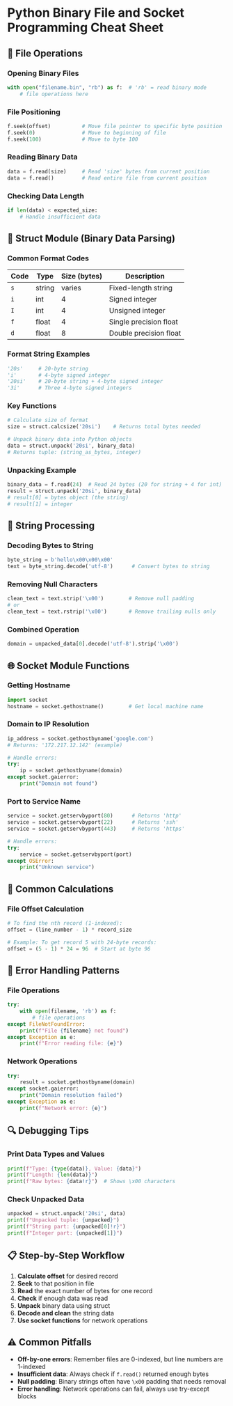 # Python Binary File and Socket Programming Cheat Sheet

## 📁 File Operations

### Opening Binary Files
```python
with open("filename.bin", "rb") as f:  # 'rb' = read binary mode
    # file operations here
```

### File Positioning
```python
f.seek(offset)          # Move file pointer to specific byte position
f.seek(0)               # Move to beginning of file
f.seek(100)             # Move to byte 100
```

### Reading Binary Data
```python
data = f.read(size)     # Read 'size' bytes from current position
data = f.read()         # Read entire file from current position
```

### Checking Data Length
```python
if len(data) < expected_size:
    # Handle insufficient data
```

## 🔧 Struct Module (Binary Data Parsing)

### Common Format Codes
| Code | Type | Size (bytes) | Description |
|------|------|--------------|-------------|
| `s` | string | varies | Fixed-length string |
| `i` | int | 4 | Signed integer |
| `I` | int | 4 | Unsigned integer |
| `f` | float | 4 | Single precision float |
| `d` | float | 8 | Double precision float |

### Format String Examples
```python
'20s'     # 20-byte string
'i'       # 4-byte signed integer
'20si'    # 20-byte string + 4-byte signed integer
'3i'      # Three 4-byte signed integers
```

### Key Functions
```python
# Calculate size of format
size = struct.calcsize('20si')    # Returns total bytes needed

# Unpack binary data into Python objects
data = struct.unpack('20si', binary_data)
# Returns tuple: (string_as_bytes, integer)
```

### Unpacking Example
```python
binary_data = f.read(24)  # Read 24 bytes (20 for string + 4 for int)
result = struct.unpack('20si', binary_data)
# result[0] = bytes object (the string)
# result[1] = integer
```

## 🧵 String Processing

### Decoding Bytes to String
```python
byte_string = b'hello\x00\x00\x00'
text = byte_string.decode('utf-8')      # Convert bytes to string
```

### Removing Null Characters
```python
clean_text = text.strip('\x00')        # Remove null padding
# or
clean_text = text.rstrip('\x00')       # Remove trailing nulls only
```

### Combined Operation
```python
domain = unpacked_data[0].decode('utf-8').strip('\x00')
```

## 🌐 Socket Module Functions

### Getting Hostname
```python
import socket
hostname = socket.gethostname()        # Get local machine name
```

### Domain to IP Resolution
```python
ip_address = socket.gethostbyname('google.com')
# Returns: '172.217.12.142' (example)

# Handle errors:
try:
    ip = socket.gethostbyname(domain)
except socket.gaierror:
    print("Domain not found")
```

### Port to Service Name
```python
service = socket.getservbyport(80)      # Returns 'http'
service = socket.getservbyport(22)      # Returns 'ssh'
service = socket.getservbyport(443)     # Returns 'https'

# Handle errors:
try:
    service = socket.getservbyport(port)
except OSError:
    print("Unknown service")
```

## 🧮 Common Calculations

### File Offset Calculation
```python
# To find the nth record (1-indexed):
offset = (line_number - 1) * record_size

# Example: To get record 5 with 24-byte records:
offset = (5 - 1) * 24 = 96  # Start at byte 96
```

## 📝 Error Handling Patterns

### File Operations
```python
try:
    with open(filename, 'rb') as f:
        # file operations
except FileNotFoundError:
    print(f"File {filename} not found")
except Exception as e:
    print(f"Error reading file: {e}")
```

### Network Operations
```python
try:
    result = socket.gethostbyname(domain)
except socket.gaierror:
    print("Domain resolution failed")
except Exception as e:
    print(f"Network error: {e}")
```

## 🔍 Debugging Tips

### Print Data Types and Values
```python
print(f"Type: {type(data)}, Value: {data}")
print(f"Length: {len(data)}")
print(f"Raw bytes: {data!r}")  # Shows \x00 characters
```

### Check Unpacked Data
```python
unpacked = struct.unpack('20si', data)
print(f"Unpacked tuple: {unpacked}")
print(f"String part: {unpacked[0]!r}")
print(f"Integer part: {unpacked[1]}")
```

## 📋 Step-by-Step Workflow

1. **Calculate offset** for desired record
2. **Seek** to that position in file
3. **Read** the exact number of bytes for one record
4. **Check** if enough data was read
5. **Unpack** binary data using struct
6. **Decode and clean** the string data
7. **Use socket functions** for network operations

## ⚠️ Common Pitfalls

- **Off-by-one errors**: Remember files are 0-indexed, but line numbers are 1-indexed
- **Insufficient data**: Always check if `f.read()` returned enough bytes
- **Null padding**: Binary strings often have `\x00` padding that needs removal
- **Error handling**: Network operations can fail, always use try-except blocks